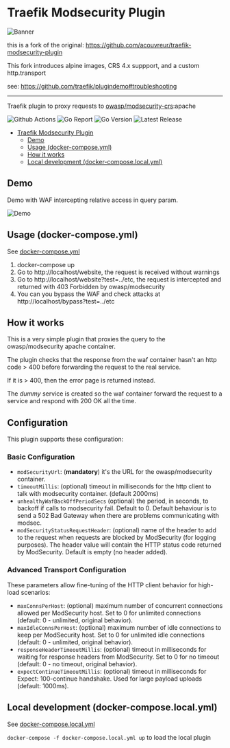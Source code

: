 # Traefik Modsecurity Plugin

![Banner](./img/banner.png)

this is a fork of the original: https://github.com/acouvreur/traefik-modsecurity-plugin

This fork introduces alpine images, CRS 4.x suppport, and a custom http.transport

see:  https://github.com/traefik/plugindemo#troubleshooting

----

Traefik plugin to proxy requests to [owasp/modsecurity-crs](https://hub.docker.com/r/owasp/modsecurity-crs):apache

![Github Actions](https://img.shields.io/github/actions/workflow/status/madebymode/traefik-modsecurity-plugin/build.yml?style=flat-square&branch=main)
![Go Report](https://goreportcard.com/badge/github.com/madebymode/traefik-modsecurity-plugin?style=flat-square)
![Go Version](https://img.shields.io/github/go-mod/go-version/madebymode/traefik-modsecurity-plugin?style=flat-square)
![Latest Release](https://img.shields.io/github/release/madebymode/traefik-modsecurity-plugin/all.svg?style=flat-square)

- [Traefik Modsecurity Plugin](#traefik-modsecurity-plugin)
    - [Demo](#demo)
    - [Usage (docker-compose.yml)](#usage-docker-composeyml)
    - [How it works](#how-it-works)
    - [Local development (docker-compose.local.yml)](#local-development-docker-composelocalyml)

## Demo

Demo with WAF intercepting relative access in query param.

![Demo](./img/waf.gif)

## Usage (docker-compose.yml)

See [docker-compose.yml](docker-compose.yml)

1. docker-compose up
2. Go to http://localhost/website, the request is received without warnings
3. Go to http://localhost/website?test=../etc, the request is intercepted and returned with 403 Forbidden by
   owasp/modsecurity
4. You can you bypass the WAF and check attacks at http://localhost/bypass?test=../etc

## How it works

This is a very simple plugin that proxies the query to the owasp/modsecurity apache container.

The plugin checks that the response from the waf container hasn't an http code > 400 before forwarding the request to
the real service.

If it is > 400, then the error page is returned instead.

The *dummy* service is created so the waf container forward the request to a service and respond with 200 OK all the
time.

## Configuration

This plugin supports these configuration:

### Basic Configuration

* `modSecurityUrl`: (**mandatory**) it's the URL for the owasp/modsecurity container.
* `timeoutMillis`: (optional) timeout in milliseconds for the http client to talk with modsecurity container. (default 2000ms)
* `unhealthyWafBackOffPeriodSecs` (optional) the period, in seconds, to backoff if calls to modsecurity fail. Default to 0. Default behaviour is to send a 502 Bad Gateway when there are problems communicating with modsec.
* `modSecurityStatusRequestHeader`: (optional) name of the header to add to the request when requests are blocked by ModSecurity (for logging purposes). The header value will contain the HTTP status code returned by ModSecurity. Default is empty (no header added).

### Advanced Transport Configuration

These parameters allow fine-tuning of the HTTP client behavior for high-load scenarios:

* `maxConnsPerHost`: (optional) maximum number of concurrent connections allowed per ModSecurity host. Set to 0 for unlimited connections (default: 0 - unlimited, original behavior).
* `maxIdleConnsPerHost`: (optional) maximum number of idle connections to keep per ModSecurity host. Set to 0 for unlimited idle connections (default: 0 - unlimited, original behavior).
* `responseHeaderTimeoutMillis`: (optional) timeout in milliseconds for waiting for response headers from ModSecurity. Set to 0 for no timeout (default: 0 - no timeout, original behavior).
* `expectContinueTimeoutMillis`: (optional) timeout in milliseconds for Expect: 100-continue handshake. Used for large payload uploads (default: 1000ms).


## Local development (docker-compose.local.yml)

See [docker-compose.local.yml](docker-compose.local.yml)

`docker-compose -f docker-compose.local.yml up` to load the local plugin
